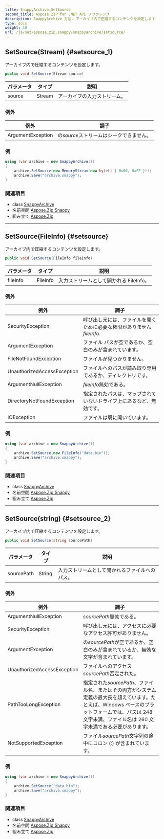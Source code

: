 ```yaml
---
title: SnappyArchive.SetSource
second_title: Aspose.ZIP for .NET API リファレンス
description: SnappyArchive 方法. アーカイブ内で圧縮するコンテンツを設定します
type: docs
weight: 50
url: /ja/net/aspose.zip.snappy/snappyarchive/setsource/
---
```

## SetSource(Stream) {#setsource_1}

アーカイブ内で圧縮するコンテンツを設定します。

```csharp
public void SetSource(Stream source)
```

| パラメータ | タイプ | 説明 |
| --- | --- | --- |
| source | Stream | アーカイブの入力ストリーム。 |

### 例外

| 例外 | 調子 |
| --- | --- |
| ArgumentException | の*source*ストリームはシークできません。 |

### 例

```csharp
using (var archive = new SnappyArchive())
{
    archive.SetSource(new MemoryStream(new byte[] { 0x00, 0xFF }));
    archive.Save("archive.snappy");
}
```

### 関連項目

* class [SnappyArchive](../)
* 名前空間 [Aspose.Zip.Snappy](../../snappyarchive/)
* 組み立て [Aspose.Zip](../../../)

---

## SetSource(FileInfo) {#setsource}

アーカイブ内で圧縮するコンテンツを設定します。

```csharp
public void SetSource(FileInfo fileInfo)
```

| パラメータ | タイプ | 説明 |
| --- | --- | --- |
| fileInfo | FileInfo | 入力ストリームとして開かれる FileInfo。 |

### 例外

| 例外 | 調子 |
| --- | --- |
| SecurityException | 呼び出し元には、ファイルを開くために必要な権限がありません*fileInfo*. |
| ArgumentException | ファイル パスが空であるか、空白のみが含まれています。 |
| FileNotFoundException | ファイルが見つかりません。 |
| UnauthorizedAccessException | ファイルへのパスが読み取り専用であるか、ディレクトリです。 |
| ArgumentNullException | *fileInfo*無効である。 |
| DirectoryNotFoundException | 指定されたパスは、マップされていないドライブ上にあるなど、無効です。 |
| IOException | ファイルは既に開いています。 |

### 例

```csharp
using (var archive = new SnappyArchive()) 
{
    archive.SetSource(new FileInfo("data.bin"));
    archive.Save("archive.snappy");
}
```

### 関連項目

* class [SnappyArchive](../)
* 名前空間 [Aspose.Zip.Snappy](../../snappyarchive/)
* 組み立て [Aspose.Zip](../../../)

---

## SetSource(string) {#setsource_2}

アーカイブ内で圧縮するコンテンツを設定します。

```csharp
public void SetSource(string sourcePath)
```

| パラメータ | タイプ | 説明 |
| --- | --- | --- |
| sourcePath | String | 入力ストリームとして開かれるファイルへのパス。 |

### 例外

| 例外 | 調子 |
| --- | --- |
| ArgumentNullException | *sourcePath*無効である。 |
| SecurityException | 呼び出し元には、アクセスに必要なアクセス許可がありません。 |
| ArgumentException | の*sourcePath*が空であるか、空白のみが含まれているか、無効な文字が含まれています。 |
| UnauthorizedAccessException | ファイルへのアクセス*sourcePath*否定された。 |
| PathTooLongException | 指定された*sourcePath*、ファイル名、またはその両方がシステム定義の最大長を超えています。たとえば、Windows ベースのプラットフォームでは、パスは 248 文字未満、ファイル名は 260 文字未満である必要があります。 |
| NotSupportedException | ファイル*sourcePath*文字列の途中にコロン (:) が含まれています。 |

### 例

```csharp
using (var archive = new SnappyArchive()) 
{
    archive.SetSource("data.bin");
    archive.Save("archive.snappy");
}
```

### 関連項目

* class [SnappyArchive](../)
* 名前空間 [Aspose.Zip.Snappy](../../snappyarchive/)
* 組み立て [Aspose.Zip](../../../)



